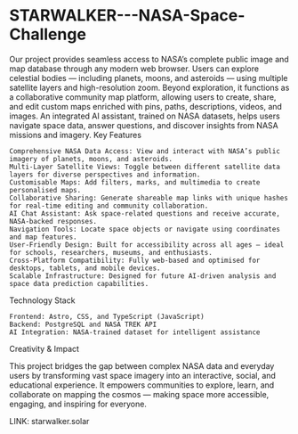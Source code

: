 # STARWALKER---NASA-Space-Challenge
Our project provides seamless access to NASA’s complete public image and map database through any modern web browser. Users can explore celestial bodies — including planets, moons, and asteroids — using multiple satellite layers and high-resolution zoom. Beyond exploration, it functions as a collaborative community map platform, allowing users to create, share, and edit custom maps enriched with pins, paths, descriptions, videos, and images. An integrated AI assistant, trained on NASA datasets, helps users navigate space data, answer questions, and discover insights from NASA missions and imagery.
Key Features

    Comprehensive NASA Data Access: View and interact with NASA’s public imagery of planets, moons, and asteroids.
    Multi-Layer Satellite Views: Toggle between different satellite data layers for diverse perspectives and information.
    Customisable Maps: Add filters, marks, and multimedia to create personalised maps.
    Collaborative Sharing: Generate shareable map links with unique hashes for real-time editing and community collaboration.
    AI Chat Assistant: Ask space-related questions and receive accurate, NASA-backed responses.
    Navigation Tools: Locate space objects or navigate using coordinates and map features.
    User-Friendly Design: Built for accessibility across all ages — ideal for schools, researchers, museums, and enthusiasts.
    Cross-Platform Compatibility: Fully web-based and optimised for desktops, tablets, and mobile devices.
    Scalable Infrastructure: Designed for future AI-driven analysis and space data prediction capabilities.

Technology Stack

    Frontend: Astro, CSS, and TypeScript (JavaScript)
    Backend: PostgreSQL and NASA TREK API
    AI Integration: NASA-trained dataset for intelligent assistance

Creativity & Impact

This project bridges the gap between complex NASA data and everyday users by transforming vast space imagery into an interactive, social, and educational experience. It empowers communities to explore, learn, and collaborate on mapping the cosmos — making space more accessible, engaging, and inspiring for everyone.

LINK: starwalker.solar